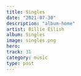 ```yaml
---
title: Singles
date: "2021-07-30"
description: "album-home"
artist: Billie Eilish
album: Singles
image: singles.png
hero:
track: 31
category: music
type: post
---
```

